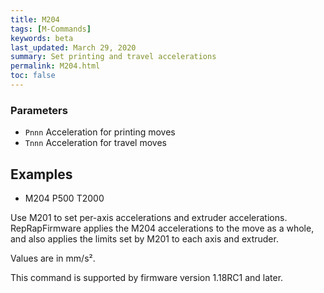 ```yaml
---
title: M204
tags: [M-Commands] 
keywords: beta 
last_updated: March 29, 2020 
summary: Set printing and travel accelerations 
permalink: M204.html
toc: false 
---
```



### Parameters

* `Pnnn` Acceleration for printing moves
* `Tnnn` Acceleration for travel moves

## Examples

* M204 P500 T2000

Use M201 to set per-axis accelerations and extruder accelerations. RepRapFirmware applies the M204 accelerations to the move as a whole, and also applies the limits set by M201 to each axis and extruder.

Values are in mm/s².

This command is supported by firmware version 1.18RC1 and later.

